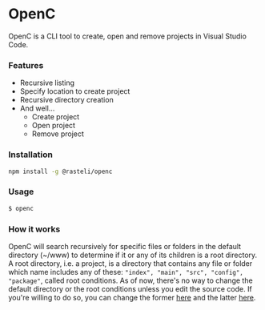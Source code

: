 # OpenC

OpenC is a CLI tool to create, open and remove projects in Visual Studio Code.

### Features

- Recursive listing
- Specify location to create project
- Recursive directory creation
- And well...
  - Create project
  - Open project
  - Remove project

### Installation

```bash
npm install -g @rasteli/openc
```

### Usage

```bash
$ openc
```

### How it works

OpenC will search recursively for specific files or folders in the default directory (~/www)
to determine if it or any of its children is a root directory. A root directory, i.e. a project,
is a directory that contains any file or folder which name includes any of these:
`"index", "main", "src", "config", "package"`, called root conditions. As of now, there's no way
to change the default directory or the root conditions unless you edit the source code. If you're
willing to do so, you can change the former [here](https://github.com/rasteli/openc/blob/89f5b7de1caa78c10ae4c22fa3829a3bf98541ed/src/index.ts#L25) and the latter [here](https://github.com/rasteli/openc/blob/89f5b7de1caa78c10ae4c22fa3829a3bf98541ed/src/utils/check-root-dir.ts#L4).

